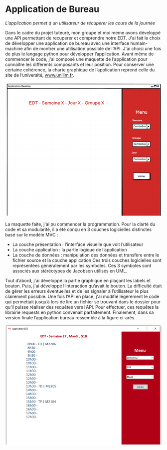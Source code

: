 # Application de Bureau
*L'application permet à un utilisateur de récuperer les cours de la journée*

Dans le cadre du projet tuteuré, mon groupe et moi meme avons développé une API permettant de recuperer et comprendre notre EDT. J'ai fait le choix de développer une application de bureau avec une interface humain-machine afin de montrer une utilisation possible de l'API. J'ai choisi une fois de plus le langage python pour développer l’application. Avant même de commencer le code, j'ai composé une maquette de l’application pour connaître les différents composants et leur position. Pour conserver une certaine cohérence, la charte graphique de l’application reprend celle du site de l’université, www.unilim.fr.

![Maquette de l'application](maquette.PNG)

La maquette faite, j'ai pu commencer la programmation. Pour la clarté du code et sa modularité,
il a été conçu en 3 couches logicielles distinctes basé sur le modèle MVC :
- La couche présentation : l’interface visuelle que voit l’utilisateur
- La couche application : la partie logique de l’application
- La couche de données : manipulation des données et transfère entre le fichier source et la couche application
Ces trois couches logicielles sont représentées généralement par les symboles. Ces 3 symboles sont associés aux stéréotypes de Jacobson utilisés en UML.

Tout d’abord, j'ai développé la partie graphique en plaçant les labels et bouton. Puis, j'ai développé l’interaction qu’avait le bouton. La difficulté était de gérer les erreurs éventuelles et de les signaler à l’utilisateur le plus clairement possible. Une fois l’API en place, j'ai modifié légèrement le code qui permettait jusqu’à lors de lire un fichier se trouvant dans le dossier pour qu’il puisse réaliser des requêtes vers l’API. Pour effectuer, ces requêtes la librairie requests en python convenait parfaitement. Finalement, dans sa version finale l’application bureau ressemble à la figure ci-arès.

![Interface graphique de l'application](application.PNG)
